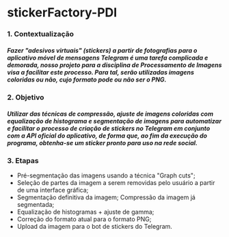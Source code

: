 # stickerFactory-PDI

### 1. Contextualização
##### Fazer "adesivos virtuais" (stickers) a partir de fotografias para o aplicativo móvel de mensagens Telegram é uma tarefa complicada e demorada, nosso projeto para a disciplina de Processamento de Imagens visa a facilitar este processo. Para tal, serão utilizadas imagens coloridas ou não, cujo formato pode ou não ser o PNG.

### 2. Objetivo 
##### Utilizar das técnicas de compressão, ajuste de imagens coloridas com equalização de histograma e segmentação de imagens para automatizar e facilitar o processo de criação de stickers no Telegram em conjunto com a API oficial do aplicativo, de forma que, ao fim da execução do programa, obtenha-se um sticker pronto para uso na rede social. 

### 3. Etapas
- Pré-segmentação das imagens usando a técnica "Graph cuts";
- Seleção de partes da imagem a serem removidas pelo usuário a partir de uma interface gráfica; 
- Segmentação definitiva da imagem; Compressão da imagem já segmentada; 
- Equalização de histogramas + ajuste de gamma; 
- Correção do formato atual para o formato PNG; 
- Upload da imagem para o bot de stickers do Telegram.
